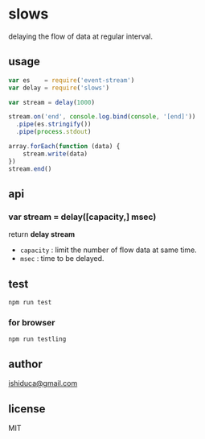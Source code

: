# slows

delaying the flow of data at regular interval.

## usage

```js
var es    = require('event-stream')
var delay = require('slows')

var stream = delay(1000)

stream.on('end', console.log.bind(console, '[end]'))
  .pipe(es.stringify())
  .pipe(process.stdout)

array.forEach(function (data) {
    stream.write(data)
})
stream.end()
```

## api

### var stream = delay([capacity,] msec)

return __delay stream__

- `capacity` : limit the number of flow data at same time.
- `msec` : time to be delayed.

## test

```
npm run test
```

### for browser

```
npm run testling
```

## author

ishiduca@gmail.com

## license

MIT
